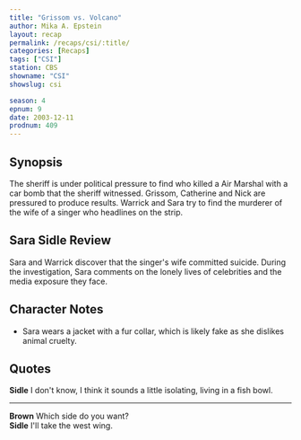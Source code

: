 ```yaml
---
title: "Grissom vs. Volcano"
author: Mika A. Epstein
layout: recap
permalink: /recaps/csi/:title/
categories: [Recaps]
tags: ["CSI"]
station: CBS
showname: "CSI"
showslug: csi

season: 4
epnum: 9
date: 2003-12-11
prodnum: 409  
---
```


## Synopsis

The sheriff is under political pressure to find who killed a Air Marshal with a car bomb that the sheriff witnessed. Grissom, Catherine and Nick are pressured to produce results. Warrick and Sara try to find the murderer of the wife of a singer who headlines on the strip.

## Sara Sidle Review

Sara and Warrick discover that the singer's wife committed suicide. During the investigation, Sara comments on the lonely lives of celebrities and the media exposure they face.

## Character Notes

* Sara wears a jacket with a fur collar, which is likely fake as she dislikes animal cruelty.

## Quotes

**Sidle** I don't know, I think it sounds a little isolating, living in a fish bowl.  

- - -

**Brown** Which side do you want?  
**Sidle** I'll take the west wing.

